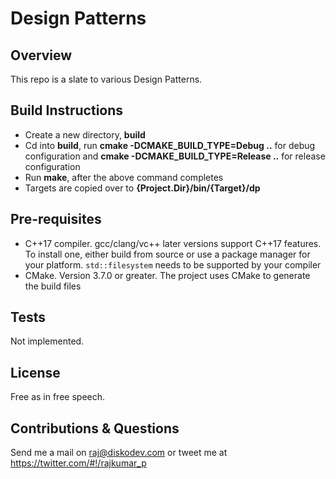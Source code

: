 # Design Patterns

## Overview
This repo is a slate to various Design Patterns.

## Build Instructions
* Create a new directory, **build**
* Cd into **build**, run **cmake -DCMAKE_BUILD_TYPE=Debug ..** for debug configuration and **cmake -DCMAKE_BUILD_TYPE=Release ..** for release configuration
* Run **make**, after the above command completes
* Targets are copied over to **{Project.Dir}/bin/{Target}/dp**

## Pre-requisites
* C++17 compiler. gcc/clang/vc++ later versions support C++17 features. To install one, either build from source or use a package manager for your platform. `std::filesystem` needs to be supported by your compiler
* CMake. Version 3.7.0 or greater. The project uses CMake to generate the build files  

## Tests
Not implemented.

## License
Free as in free speech.

## Contributions & Questions
Send me a mail on <raj@diskodev.com> or tweet me at <https://twitter.com/#!/rajkumar_p>
